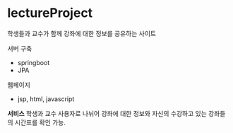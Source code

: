 # lectureProject
학생들과 교수가 함께 강좌에 대한 정보를 공유하는 사이트

서버 구축
- springboot
- JPA

웹페이지
- jsp, html, javascript

**서비스**
학생과 교수 사용자로 나뉘어 강좌에 대한 정보와 자신의 수강하고 있는 강좌들의 시간표를 확인 가능.

